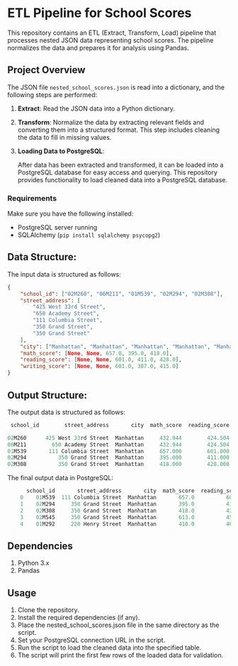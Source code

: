 # ETL Pipeline for School Scores

This repository contains an ETL (Extract, Transform, Load) pipeline that processes nested JSON data representing school scores. The pipeline normalizes the data and prepares it for analysis using Pandas.

## Project Overview

The JSON file `nested_school_scores.json` is read into a dictionary, and the following steps are performed:

1. **Extract**: Read the JSON data into a Python dictionary.
2. **Transform**: Normalize the data by extracting relevant fields and converting them into a structured format. This step includes cleaning the data to fill in missing values.
3. **Loading Data to PostgreSQL**:

   After data has been extracted and transformed, it can be loaded into a PostgreSQL database for easy access and querying. This                repository provides functionality to load cleaned data into a PostgreSQL database.

### Requirements

Make sure you have the following installed:

- PostgreSQL server running
- SQLAlchemy (`pip install sqlalchemy psycopg2`)
## Data Structure:

The input data is structured as follows:

```json
{
    "school_id": ["02M260", "06M211", "01M539", "02M294", "02M308"],
    "street_address": [
        "425 West 33rd Street",
        "650 Academy Street",
        "111 Columbia Street",
        "350 Grand Street",
        "350 Grand Street"
    ],
    "city": ["Manhattan", "Manhattan", "Manhattan", "Manhattan", "Manhattan"],
    "math_score": [None, None, 657.0, 395.0, 418.0],
    "reading_score": [None, None, 601.0, 411.0, 428.0],
    "writing_score": [None, None, 601.0, 387.0, 415.0]
}
```

## Output Structure:

The output data is structured as follows:

```SQL
 school_id        street_address       city  math_score  reading_score  writing_score       street_name

02M260      425 West 33rd Street  Manhattan     432.944        424.504        418.459  West 33rd Street
06M211        650 Academy Street  Manhattan     432.944        424.504        418.459    Academy Street
01M539       111 Columbia Street  Manhattan     657.000        601.000        601.000   Columbia Street
02M294          350 Grand Street  Manhattan     395.000        411.000        387.000      Grand Street
02M308          350 Grand Street  Manhattan     418.000        428.000        415.000      Grand Street
```

The final output data in PostgreSQL:

```SQL
      school_id       street_address       city  math_score  reading_score  writing_score  city_rank
    0    01M539  111 Columbia Street  Manhattan       657.0          601.0          601.0        4.0
    1    02M294     350 Grand Street  Manhattan       395.0          411.0          387.0       54.0
    2    02M308     350 Grand Street  Manhattan       418.0          428.0          415.0       41.0
    3    02M545     350 Grand Street  Manhattan       613.0          453.0          463.0       18.0
    4    01M292     220 Henry Street  Manhattan       410.0          406.0          381.0       52.0
```

## Dependencies
  1. Python 3.x
  2. Pandas


## Usage
  1. Clone the repository.
  2. Install the required dependencies (if any).
  3. Place the nested_school_scores.json file in the same directory as the script.
  4. Set your PostgreSQL connection URL in the script.
  5. Run the script to load the cleaned data into the specified table.
  6. The script will print the first few rows of the loaded data for validation.
